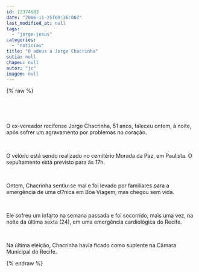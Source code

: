 ```yaml
---
id: 12374683
date: "2006-11-25T09:36:00Z"
last_modified_at: null
tags:
  - "jorge-jesus"
categories:
  - "noticias"
title: "O adeus a Jorge Chacrinha"
sutia: null
chapeu: null
autor: "jc"
imagem: null
---
```

{% raw %}
<p>&nbsp;<br /></p>
<p>&nbsp;<br /></p>
<p class="MsoNormal">O ex-vereador recifense Jorge Chacrinha, 51 anos, faleceu ontem, &agrave; noite, ap&oacute;s sofrer um agravamento por problemas no cora&ccedil;&atilde;o.</p>
<p class="MsoNormal">&nbsp;</p>
<p class="MsoNormal">O vel&oacute;rio est&aacute; sendo realizado no cemit&eacute;rio Morada da Paz, em Paulista. O sepultamento est&aacute; previsto para &agrave;s&nbsp;17h.</p>
<p class="MsoNormal">&nbsp;</p>
<p class="MsoNormal">Ontem, Chacrinha sentiu-se mal e foi levado por familiares para a emerg&ecirc;ncia de uma cl?nica em Boa Viagem, mas chegou sem vida.</p>
<p class="MsoNormal">&nbsp;</p>
<p class="MsoNormal">Ele sofreu um infarto na semana passada e foi socorrido, mais uma vez, na noite da &uacute;ltima sexta (24), em uma emerg&ecirc;ncia cardiol&oacute;gica do Recife.</p>
<p class="MsoNormal">&nbsp;</p>
<p class="MsoNormal">Na &uacute;ltima elei&ccedil;&atilde;o, Chacrinha havia ficado como suplente na C&acirc;mara Municipal do Recife.</p>
{% endraw %}